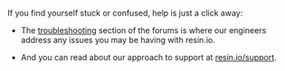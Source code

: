 If you find yourself stuck or confused, help is just a click away:

- The [troubleshooting](https://forums.resin.io/c/troubleshooting) section of the forums is where our engineers address any issues you may be having with resin.io.  

- And you can read about our approach to support at [resin.io/support](https://resin.io/support).
